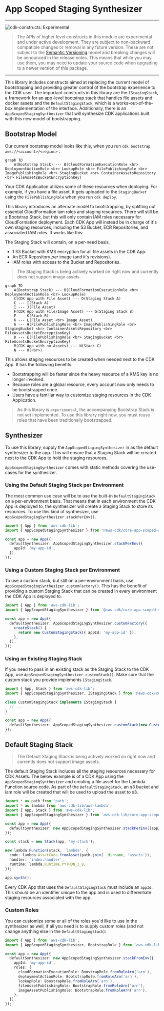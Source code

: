 # App Scoped Staging Synthesizer
<!--BEGIN STABILITY BANNER-->

---

![cdk-constructs: Experimental](https://img.shields.io/badge/cdk--constructs-experimental-important.svg?style=for-the-badge)

> The APIs of higher level constructs in this module are experimental and under active development.
> They are subject to non-backward compatible changes or removal in any future version. These are
> not subject to the [Semantic Versioning](https://semver.org/) model and breaking changes will be
> announced in the release notes. This means that while you may use them, you may need to update
> your source code when upgrading to a newer version of this package.

---

<!--END STABILITY BANNER-->

This library includes constructs aimed at replacing the current model of bootstrapping and providing
greater control of the bootstrap experience to the CDK user. The important constructs in this library
are the `IStagingStack`, a framework for an app-level bootstrap stack that handles file assets and
docker assets and the `DefaultStagingStack`, which is a works-out-of-the-box implementation of the
interface. Additionally, there is an `AppScopedStagingSynthesizer` that will synthesize CDK applications
built with this new model of bootstrapping.

## Bootstrap Model

Our current bootstrap model looks like this, when you run `cdk bootstrap aws://<account>/<region>` :

```mermaid
graph TD
    A(Bootstrap Stack) --- B(CloudFormationExecutionRole <br> DeploymentActionRole <br> LookupRole <br> FilePublishingRole <br> ImagePublishingRole <br> StagingBucket <br> ContainerAssetsRepository <br> FileAssetsBucketEncryptionKey)
```

Your CDK Applicaiton utilizes some of these resources when deploying. For example, if you have a file asset,
it gets uploaded to the `StagingBucket` using the `FilePublishingRole` when you run `cdk deploy`.

This library introduces an alternate model to bootstrapping, by splitting out essential CloudFormation iam roles
and staging resources. There will still be a Bootstrap Stack, but this will only contain IAM roles necessary for
CloudFormation deployment. Each CDK App will instead be in charge of it's own staging resources, including the
S3 Bucket, ECR Repositories, and associated IAM roles. It works like this:

The Staging Stack will contain, on a per-need basis, 

- 1 S3 Bucket with KMS encryption for all file assets in the CDK App.
- An ECR Repository _per_ image (and it's revisions).
- IAM roles with access to the Bucket and Repositories.

> The Staging Stack is being actively worked on right now and currently does not support image assets.

```mermaid
graph TD
    A(Bootstrap Stack) --- B(CloudFormationExecutionRole <br> DeploymentActionRole <br> LookupRole)
    C(CDK App with File Asset) --- D(Staging Stack A) 
    C --- I(Stack A)
    I --- J(File Asset)
    F(CDK App with File/Image Asset) --- G(Staging Stack B)
    F --- K(Stack B)
    K --- L(File Asset <br> Image Asset)
    G --- H(FilePublishingRole <br> ImagePublishingRole <br> StagingBucket <br> ContainerAssetsRepository <br> FileAssetsBucketEncryptionKey)
    D --- E(FilePublishingRole <br> StagingBucket <br> FileAssetsBucketEncryptionKey)
    M(CDK App with no Assets) --- N(Stack C)
    N --- O(<br>)
```

This allows staging resources to be created when needed next to the CDK App. It has the following
benefits:

- Bootstrapping will be faster since the heavy resource of a KMS key is no longer involved.
- Because roles are a global resource, every account now only needs to be bootstrapped once.
- Users have a familiar way to customize staging resources in the CDK Application.

> As this library is `experimental`, the accompanying Bootstrap Stack is not yet implemented. To use this
> library right now, you must reuse roles that have been traditionally bootstrapped.

## Synthesizer

To use this library, supply the `AppScopedStagingSynthesizer` in as the default synthesizer to the app.
This will ensure that a Staging Stack will be created next to the CDK App to hold the staging resources.

`AppScopedStagingSynthesizer` comes with static methods covering the use-cases for the synthesizer. 

### Using the Default Staging Stack per Environment

The most common use case will be to use the built-in `DefaultStagingStack` on a per-environment basis.
That means that in each environment the CDK App is deployed to, the synthesizer will create a
Staging Stack to store its resources. To use this kind of synthesizer, use
`AppScopedStagingSynthesizer.stackPerEnv()`.

```ts
import { App } from 'aws-cdk-lib';
import { AppScopedStagingSynthesizer } from '@aws-cdk/core-app-scoped-staging-synthesizer';

const app = new App({
  defaultSynthesizer: AppScopedStagingSynthesizer.stackPerEnv({
    appId: 'my-app-id',
  }),
});
```

### Using a Custom Staging Stack per Environment

To use a custom stack, but still on a per-environment basis, use `AppScopedStagingSynthesizer.customFactory()`.
This has the benefit of providing a custom Staging Stack that can be created in every environment the CDK App
is deployed to.

```ts
import { App } from 'aws-cdk-lib';
import { AppScopedStagingSynthesizer } from '@aws-cdk/core-app-scoped-staging-synthesizer';

const app = new App({
  defaultSynthesizer: AppScopedStagingSynthesizer.customFactory({
    createStack() {
      return new CustomStagingStack({ appId: 'my-app-id' }),
    },
  }),
});
```

### Using an Existing Staging Stack

If you need to pass in an existing stack as the Staging Stack to the CDK App, use
`AppScopedStagingSynthesizer.customStack()`. Make sure that the custom stack you provide implements
`IStagingStack`.

```ts
import { App, Stack } from 'aws-cdk-lib';
import { AppScopedStagingSynthesizer, IStagingStack } from '@aws-cdk/core-app-scoped-staging-synthesizer';

class CustomStagingStack implements IStagingStack {
  // ...
}

const app = new App({
  defaultSynthesizer: AppScopedStagingSynthesizer.customStack(new CustomStagingStack(this, 'StagingStack')),
});
```

## Default Staging Stack

> The Default Staging Stack is being actively worked on right now and currently does not support image assets.

The default Staging Stack includes all the staging resources necessary for CDK Assets. The below example
is of a CDK App using the `AppScopedStagingSynthesizer` and creating a file asset for the Lambda Function
source code. As part of the `DefaultStagingStack`, an s3 bucket and iam role will be created that will be
used to upload the asset to s3.

```ts
import * as path from 'path';
import * as lambda from 'aws-cdk-lib/aws-lambda';
import { App, Stack } from 'aws-cdk-lib';
import { AppScopedStagingSynthesizer } from 'aws-cdk-lib/core-app-scoped-staging-synthesizer';

const app = new App({
  defaultSynthesizer: new AppScopedStagingSynthesizer.stackPerEnv({appId: 'my-app-id'}),
});

const stack = new Stack(app, 'my-stack');

new lambda.Function(stack, 'lambda', {
  code: lambda.AssetCode.fromAsset(path.join(__dirname, 'assets')),
  handler: 'index.handler',
  runtime: lambda.Runtime.PYTHON_3_9,
});

app.synth();
```

Every CDK App that uses the `DefaultStagingStack` must include an `appId`. This should
be an identifier unique to the app and is used to differentiate staging resources associated
with the app.

### Custom Roles

You can customize some or all of the roles you'd like to use in the synthesizer as well,
if all you need is to supply custom roles (and not change anything else in the `DefaultStagingStack`):

```ts
import { App } from 'aws-cdk-lib';
import { AppScopedStagingSynthesizer, BootstrapRole } from 'aws-cdk-lib/core-app-scoped-staging-synthesizer';

const app = new App({
  defaultSynthesizer: new AppScopedStagingSynthesizer.stackFromEnv({
    appId: 'my-app-id',
    roles: {
      cloudFormationExecutionRole: BoostrapRole.fromRoleArn('arn'),
      deploymentActionRole: BootstrapRole.fromRoleArn('arn'),
      lookupRole: BoostrapRole.fromRoleArn('arn'),
      fileAssetPublishingRole: BootstrapRole.fromRoleArn('arn'),
      imageAssetPublishingRole: BootstrapRole.fromRoleArn('arn'),
    },
  }),
});
```
